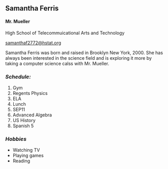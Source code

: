 ## **Samantha Ferris**

#### Mr. Mueller 
  
  High School of Telecommuicational Arts and Technology
  
  samanthaf2772@hstat.org
  
  Samantha Ferris was born and raised in Brooklyn New York, 2000. She has always been interested in the science field and is exploring it more by taking a computer science calss with Mr. Mueller.
  
 ### _**Schedule:**_
  1. Gym
  2. Regents Physics
  3. ELA
  4. Lunch
  5. SEP11
  6. Advanced Algebra
  7. US History
  8. Spanish 5

### _**Hobbies**_

* Watching TV
* Playing games
* Reading
  